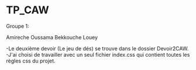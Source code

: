 # TP_CAW

Groupe 1: 

Amireche Oussama
Bekkouche Louey

-Le deuxième devoir (Le jeu de dés) se trouve dans le dossier Devoir2CAW.
-J'ai choisi de travailler avec un seul fichier index.css qui contient toutes les règles css du projet.
